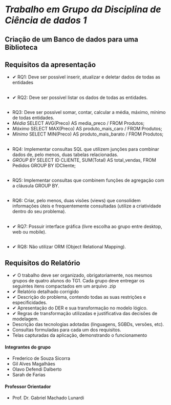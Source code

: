# **_Trabalho em Grupo da Disciplina de Ciência de dados 1_**
## Criação de um Banco de dados para uma Biblioteca
##
## Requisitos da apresentação
- ✔ RQ1: Deve ser possível inserir, atualizar e deletar dados de todas as entidades
  ##
- ✔ RQ2: Deve ser possível listar os dados de todas as entidades.
  ##
- RQ3: Deve ser possível somar, contar, calcular a média, máximo, mínimo de todas entidades.
- _Média_ SELECT AVG(Preco) AS media_preco / FROM Produtos;
- _Máximo_ SELECT MAX(Preco) AS produto_mais_caro / FROM Produtos;
- _Mínimo_ SELECT MIN(Preco) AS produto_mais_barato / FROM Produtos;
##
- RQ4: Implementar consultas SQL que utilizem junções para combinar dados de, pelo menos,
duas tabelas relacionadas.
- _GROUP BY_ SELECT ID CLIENTE, SUM(Total) AS total_vendas,
  FROM Pedidos
  GROUP BY IDCliente;
##
- RQ5: Implementar consultas que combinem funções de agregação com a cláusula GROUP BY.
  ##
- RQ6: Criar, pelo menos, duas visões (views) que consolidem informações úteis e
frequentemente consultadas (utilize a criatividade dentro do seu problema).
##
- ✔ RQ7: Possuir interface gráfica (livre escolha ao grupo entre desktop, web ou mobile).
##  
- ✔ RQ8: Não utilizar ORM (Object Relational Mapping).
##
 ## Requisitos do Relatório
- ✔ O trabalho deve ser organizado, obrigatoriamente, nos mesmos grupos de quatro alunos do TG1. Cada
grupo deve entregar os seguintes itens compactados em um arquivo .zip
- ✔ Relatório detalhado corrigido
- ✔ Descrição do problema, contendo todas as suas restrições e especificidades.
- ✔ Apresentação do DER e sua transformação no modelo lógico.
- ✔ Regras de transformação utilizadas e justificativa das decisões de modelagem.
- Descrição das tecnologias adotadas (linguagens, SGBDs, versões, etc).
- Consultas formuladas para cada um dos requisitos.
- Telas capturadas da aplicação, demonstrando o funcionamento

 #### Integrantes do grupo 
- Frederico de Souza Sicorra
- Gil Alves Magalhães
- Olavo Defendi Dalberto 
- Sarah de Farias
#### Professor Orientador
- Prof. Dr. Gabriel Machado Lunardi


